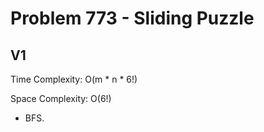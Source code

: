 # Problem 773 - Sliding Puzzle

## V1

Time Complexity: O(m * n * 6!)

Space Complexity: O(6!)

- BFS.
